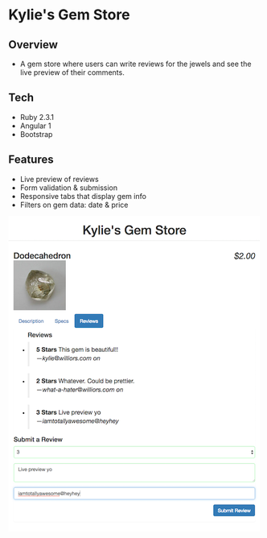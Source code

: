 # Kylie's Gem Store

## Overview
* A gem store where users can write reviews for the jewels and see the live preview of their comments.


## Tech
* Ruby 2.3.1
* Angular 1
* Bootstrap

## Features
* Live preview of reviews
* Form validation & submission
* Responsive tabs that display gem info
* Filters on gem data: date & price  


![Live Preview](https://github.com/kylietramle/gem_store/blob/master/app/assets/screenshots/gem_store.png)